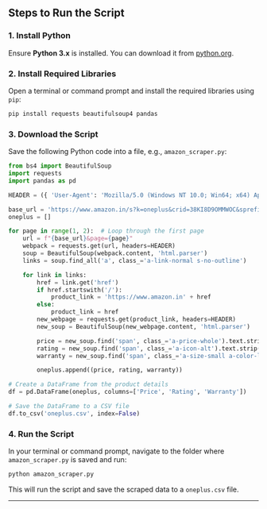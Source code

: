 
## Steps to Run the Script

### 1. **Install Python**
Ensure **Python 3.x** is installed. You can download it from [python.org](https://www.python.org/downloads/).

### 2. **Install Required Libraries**
Open a terminal or command prompt and install the required libraries using `pip`:

```bash
pip install requests beautifulsoup4 pandas
```

### 3. **Download the Script**
Save the following Python code into a file, e.g., `amazon_scraper.py`:

```python
from bs4 import BeautifulSoup
import requests
import pandas as pd

HEADER = ({ 'User-Agent': 'Mozilla/5.0 (Windows NT 10.0; Win64; x64) AppleWebKit/537.36 (KHTML, like Gecko) Chrome/115.0.0.0 Safari/537.36', 'Accept-Language': 'en-US, en;q=0.5'})

base_url = 'https://www.amazon.in/s?k=oneplus&crid=38KI8D9OMMWOC&sprefix=oneplus%2Caps%2C419&ref=nb_sb_noss_2'
oneplus = []

for page in range(1, 2):  # Loop through the first page
    url = f"{base_url}&page={page}"
    webpack = requests.get(url, headers=HEADER)
    soup = BeautifulSoup(webpack.content, 'html.parser')
    links = soup.find_all('a', class_='a-link-normal s-no-outline')

    for link in links:
        href = link.get('href')
        if href.startswith('/'):
            product_link = 'https://www.amazon.in' + href
        else:
            product_link = href
        new_webpage = requests.get(product_link, headers=HEADER)
        new_soup = BeautifulSoup(new_webpage.content, 'html.parser')

        price = new_soup.find('span', class_='a-price-whole').text.strip().replace('.', '') if new_soup.find('span', class_='a-price-whole') else 'N/A'
        rating = new_soup.find('span', class_='a-icon-alt').text.strip().replace(' out of ', '/') if new_soup.find('span', class_='a-icon-alt') else 'N/A'
        warranty = new_soup.find('span', class_='a-size-small a-color-link a-text-normal').text.strip() if new_soup.find('span', class_='a-size-small a-color-link a-text-normal') else 'N/A'

        oneplus.append((price, rating, warranty))

# Create a DataFrame from the product details
df = pd.DataFrame(oneplus, columns=['Price', 'Rating', 'Warranty'])

# Save the DataFrame to a CSV file
df.to_csv('oneplus.csv', index=False)
```

### 4. **Run the Script**
In your terminal or command prompt, navigate to the folder where `amazon_scraper.py` is saved and run:

```bash
python amazon_scraper.py
```

This will run the script and save the scraped data to a `oneplus.csv` file.

---


#
